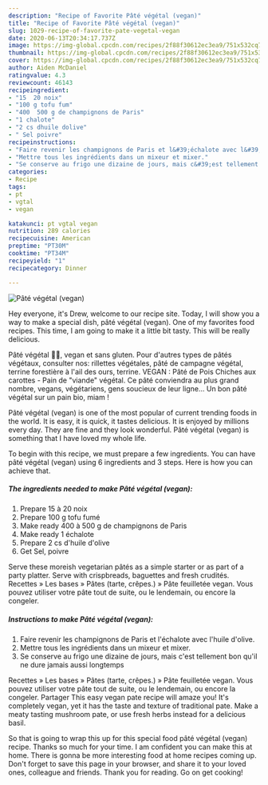 ```yaml
---
description: "Recipe of Favorite Pâté végétal (vegan)"
title: "Recipe of Favorite Pâté végétal (vegan)"
slug: 1029-recipe-of-favorite-pate-vegetal-vegan
date: 2020-06-13T20:34:17.737Z
image: https://img-global.cpcdn.com/recipes/2f88f30612ec3ea9/751x532cq70/pate-vegetal-vegan-photo-principale-de-la-recette.jpg
thumbnail: https://img-global.cpcdn.com/recipes/2f88f30612ec3ea9/751x532cq70/pate-vegetal-vegan-photo-principale-de-la-recette.jpg
cover: https://img-global.cpcdn.com/recipes/2f88f30612ec3ea9/751x532cq70/pate-vegetal-vegan-photo-principale-de-la-recette.jpg
author: Aiden McDaniel
ratingvalue: 4.3
reviewcount: 46143
recipeingredient:
- "15  20 noix"
- "100 g tofu fum"
- "400  500 g de champignons de Paris"
- "1 chalote"
- "2 cs dhuile dolive"
- " Sel poivre"
recipeinstructions:
- "Faire revenir les champignons de Paris et l&#39;échalote avec l&#39;huile d&#39;olive."
- "Mettre tous les ingrédients dans un mixeur et mixer."
- "Se conserve au frigo une dizaine de jours, mais c&#39;est tellement bon qu&#39;il ne dure jamais aussi longtemps"
categories:
- Recipe
tags:
- pt
- vgtal
- vegan

katakunci: pt vgtal vegan 
nutrition: 289 calories
recipecuisine: American
preptime: "PT30M"
cooktime: "PT34M"
recipeyield: "1"
recipecategory: Dinner

---
```



![Pâté végétal (vegan)](https://img-global.cpcdn.com/recipes/2f88f30612ec3ea9/751x532cq70/pate-vegetal-vegan-photo-principale-de-la-recette.jpg)

Hey everyone, it's Drew, welcome to our recipe site. Today, I will show you a way to make a special dish, pâté végétal (vegan). One of my favorites food recipes. This time, I am going to make it a little bit tasty. This will be really delicious.

Pâté végétal 🥛🥒, vegan et sans gluten. Pour d&#39;autres types de pâtés végétaux, consulter nos: rillettes végétales, pâté de campagne végétal, terrine forestière à l&#39;ail des ours, terrine. VEGAN : Pâté de Pois Chiches aux carottes - Pain de &#34;viande&#34; végétal. Ce pâté conviendra au plus grand nombre, vegans, végétariens, gens soucieux de leur ligne… Un bon pâté végétal sur un pain bio, miam !

Pâté végétal (vegan) is one of the most popular of current trending foods in the world. It is easy, it is quick, it tastes delicious. It is enjoyed by millions every day. They are fine and they look wonderful. Pâté végétal (vegan) is something that I have loved my whole life.


To begin with this recipe, we must prepare a few ingredients. You can have pâté végétal (vegan) using 6 ingredients and 3 steps. Here is how you can achieve that.

<!--inarticleads1-->

##### The ingredients needed to make Pâté végétal (vegan):

1. Prepare 15 à 20 noix
1. Prepare 100 g tofu fumé
1. Make ready 400 à 500 g de champignons de Paris
1. Make ready 1 échalote
1. Prepare 2 cs d&#39;huile d&#39;olive
1. Get  Sel, poivre


Serve these moreish vegetarian pâtés as a simple starter or as part of a party platter. Serve with crispbreads, baguettes and fresh crudités. Recettes » Les bases » Pâtes (tarte, crêpes.) » Pâte feuilletée vegan. Vous pouvez utiliser votre pâte tout de suite, ou le lendemain, ou encore la congeler. 

<!--inarticleads2-->

##### Instructions to make Pâté végétal (vegan):

1. Faire revenir les champignons de Paris et l&#39;échalote avec l&#39;huile d&#39;olive.
1. Mettre tous les ingrédients dans un mixeur et mixer.
1. Se conserve au frigo une dizaine de jours, mais c&#39;est tellement bon qu&#39;il ne dure jamais aussi longtemps


Recettes » Les bases » Pâtes (tarte, crêpes.) » Pâte feuilletée vegan. Vous pouvez utiliser votre pâte tout de suite, ou le lendemain, ou encore la congeler. Partager  This easy vegan pate recipe will amaze you! It&#39;s completely vegan, yet it has the taste and texture of traditional pate. Make a meaty tasting mushroom pate, or use fresh herbs instead for a delicious basil. 

So that is going to wrap this up for this special food pâté végétal (vegan) recipe. Thanks so much for your time. I am confident you can make this at home. There is gonna be more interesting food at home recipes coming up. Don't forget to save this page in your browser, and share it to your loved ones, colleague and friends. Thank you for reading. Go on get cooking!
